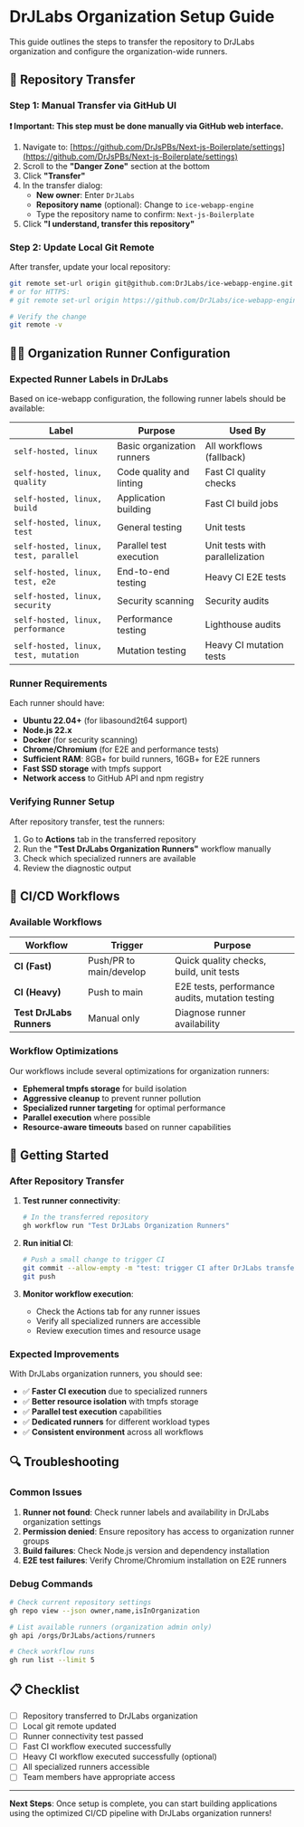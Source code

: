 # DrJLabs Organization Setup Guide

This guide outlines the steps to transfer the repository to DrJLabs organization and configure the organization-wide runners.

## 🔄 Repository Transfer

### Step 1: Manual Transfer via GitHub UI

**❗ Important: This step must be done manually via GitHub web interface.**

1. Navigate to: [https://github.com/DrJsPBs/Next-js-Boilerplate/settings](https://github.com/DrJsPBs/Next-js-Boilerplate/settings)
2. Scroll to the **"Danger Zone"** section at the bottom
3. Click **"Transfer"**
4. In the transfer dialog:
   - **New owner**: Enter `DrJLabs`
   - **Repository name** (optional): Change to `ice-webapp-engine`
   - Type the repository name to confirm: `Next-js-Boilerplate`
5. Click **"I understand, transfer this repository"**

### Step 2: Update Local Git Remote

After transfer, update your local repository:

```bash
git remote set-url origin git@github.com:DrJLabs/ice-webapp-engine.git
# or for HTTPS:
# git remote set-url origin https://github.com/DrJLabs/ice-webapp-engine.git

# Verify the change
git remote -v
```

## 🏃‍♂️ Organization Runner Configuration

### Expected Runner Labels in DrJLabs

Based on ice-webapp configuration, the following runner labels should be available:

| Label | Purpose | Used By |
|-------|---------|---------|
| `self-hosted, linux` | Basic organization runners | All workflows (fallback) |
| `self-hosted, linux, quality` | Code quality and linting | Fast CI quality checks |
| `self-hosted, linux, build` | Application building | Fast CI build jobs |
| `self-hosted, linux, test` | General testing | Unit tests |
| `self-hosted, linux, test, parallel` | Parallel test execution | Unit tests with parallelization |
| `self-hosted, linux, test, e2e` | End-to-end testing | Heavy CI E2E tests |
| `self-hosted, linux, security` | Security scanning | Security audits |
| `self-hosted, linux, performance` | Performance testing | Lighthouse audits |
| `self-hosted, linux, test, mutation` | Mutation testing | Heavy CI mutation tests |

### Runner Requirements

Each runner should have:

- **Ubuntu 22.04+** (for libasound2t64 support)
- **Node.js 22.x**
- **Docker** (for security scanning)
- **Chrome/Chromium** (for E2E and performance tests)
- **Sufficient RAM**: 8GB+ for build runners, 16GB+ for E2E runners
- **Fast SSD storage** with tmpfs support
- **Network access** to GitHub API and npm registry

### Verifying Runner Setup

After repository transfer, test the runners:

1. Go to **Actions** tab in the transferred repository
2. Run the **"Test DrJLabs Organization Runners"** workflow manually
3. Check which specialized runners are available
4. Review the diagnostic output

## 🔧 CI/CD Workflows

### Available Workflows

| Workflow | Trigger | Purpose |
|----------|---------|---------|
| **CI (Fast)** | Push/PR to main/develop | Quick quality checks, build, unit tests |
| **CI (Heavy)** | Push to main | E2E tests, performance audits, mutation testing |
| **Test DrJLabs Runners** | Manual only | Diagnose runner availability |

### Workflow Optimizations

Our workflows include several optimizations for organization runners:

- **Ephemeral tmpfs storage** for build isolation
- **Aggressive cleanup** to prevent runner pollution
- **Specialized runner targeting** for optimal performance
- **Parallel execution** where possible
- **Resource-aware timeouts** based on runner capabilities

## 🚀 Getting Started

### After Repository Transfer

1. **Test runner connectivity**:
   ```bash
   # In the transferred repository
   gh workflow run "Test DrJLabs Organization Runners"
   ```

2. **Run initial CI**:
   ```bash
   # Push a small change to trigger CI
   git commit --allow-empty -m "test: trigger CI after DrJLabs transfer"
   git push
   ```

3. **Monitor workflow execution**:
   - Check the Actions tab for any runner issues
   - Verify all specialized runners are accessible
   - Review execution times and resource usage

### Expected Improvements

With DrJLabs organization runners, you should see:

- ✅ **Faster CI execution** due to specialized runners
- ✅ **Better resource isolation** with tmpfs storage
- ✅ **Parallel test execution** capabilities
- ✅ **Dedicated runners** for different workload types
- ✅ **Consistent environment** across all workflows

## 🔍 Troubleshooting

### Common Issues

1. **Runner not found**: Check runner labels and availability in DrJLabs organization settings
2. **Permission denied**: Ensure repository has access to organization runner groups
3. **Build failures**: Check Node.js version and dependency installation
4. **E2E test failures**: Verify Chrome/Chromium installation on E2E runners

### Debug Commands

```bash
# Check current repository settings
gh repo view --json owner,name,isInOrganization

# List available runners (organization admin only)
gh api /orgs/DrJLabs/actions/runners

# Check workflow runs
gh run list --limit 5
```

## 📋 Checklist

- [ ] Repository transferred to DrJLabs organization
- [ ] Local git remote updated
- [ ] Runner connectivity test passed
- [ ] Fast CI workflow executed successfully
- [ ] Heavy CI workflow executed successfully (optional)
- [ ] All specialized runners accessible
- [ ] Team members have appropriate access

---

**Next Steps**: Once setup is complete, you can start building applications using the optimized CI/CD pipeline with DrJLabs organization runners! 